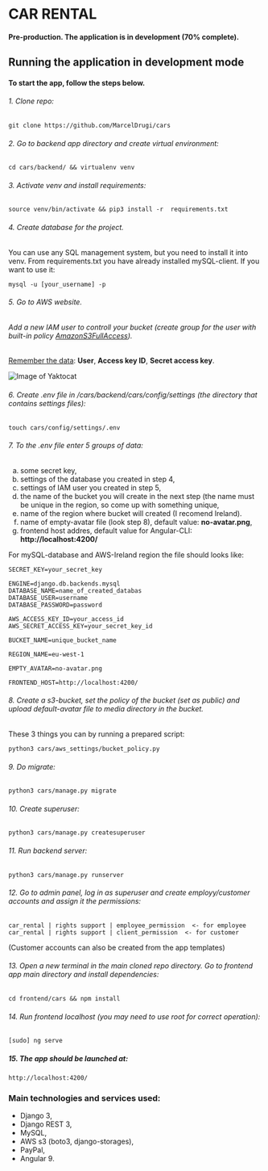 # CAR RENTAL
#### Pre-production. The application is in development (70% complete).
## Running the application in development mode
#### To start the app, follow the steps below.
###### 1. Clone repo:

    git clone https://github.com/MarcelDrugi/cars

###### 2. Go to backend app directory and  create virtual environment:

    cd cars/backend/ && virtualenv venv

###### 3. Activate venv and install requirements:

    source venv/bin/activate && pip3 install -r  requirements.txt

###### 4. Create database for the project.
You can use any SQL management system, but you need to install it into venv.
From requirements.txt you have already installed mySQL-client. If you want to use it:

    mysql -u [your_username] -p

###### 5. Go to AWS website. 
###### Add a new IAM user to controll your bucket (create group for the user with built-in policy <u>AmazonS3FullAccess</u>).

<u>Remember the data</u>: <b>User</b>, <b>Access key ID</b>, <b>Secret access key</b>.

![Image of Yaktocat](https://hahahaxddd.s3-eu-west-1.amazonaws.com/iam.png)

###### 6. Create .env file in <i>/cars/backend/cars/config/settings</i> (the directory that contains settings files):

    touch cars/config/settings/.env

###### 7. To the .env file enter 5 groups of data:
<ol type="a">
   <li> some secret key, </li>
   <li> settings of the database you created in step 4,</li>
   <li> settings of IAM user you created in step 5,</li>
   <li> the name of the bucket you will create in the next step (the name must be unique in the region, so come up with something unique,</li>
   <li> name of the region where bucket will created (I recomend Ireland).</li>
   <li> name of empty-avatar file (look step 8), default value: <b>no-avatar.png</b>,</li>
   <li> frontend host addres, default value for Angular-CLI: <b>http://localhost:4200/</b></li>
</ol>


For mySQL-database and AWS-Ireland region the file should looks like:

    SECRET_KEY=your_secret_key
    
    ENGINE=django.db.backends.mysql
    DATABASE_NAME=name_of_created_databas
    DATABASE_USER=username
    DATABASE_PASSWORD=password
    
    AWS_ACCESS_KEY_ID=your_access_id
    AWS_SECRET_ACCESS_KEY=your_secret_key_id
    
    BUCKET_NAME=unique_bucket_name
    
    REGION_NAME=eu-west-1
    
    EMPTY_AVATAR=no-avatar.png
    
    FRONTEND_HOST=http://localhost:4200/
    

###### 8. Create a s3-bucket, set the policy of the bucket (set as public) and upload default-avatar file to media directory in the bucket.
These 3 things you can by running a prepared script:

    python3 cars/aws_settings/bucket_policy.py

###### 9. Do migrate:

    python3 cars/manage.py migrate

###### 10. Create superuser:

    python3 cars/manage.py createsuperuser

###### 11. Run backend server: 

    python3 cars/manage.py runserver

###### 12. Go to admin panel, log in as superuser and create employy/customer accounts and assign it the permissions:

    car_rental | rights support | employee_permission  <- for employee
    car_rental | rights support | client_permission  <- for customer 

(Customer accounts can also be created from the app templates)

###### 13. Open a new terminal in the main cloned repo directory. Go to frontend app main directory and install dependencies:

    cd frontend/cars && npm install

###### 14. Run frontend localhost (you may need to use root for correct operation): 

    [sudo] ng serve

##### 15. The app should be launched at:

    http://localhost:4200/



### Main technologies and services used:
- Django 3,
- Django REST 3,
- MySQL,
- AWS s3 (boto3, django-storages),
- PayPal,
- Angular 9.
